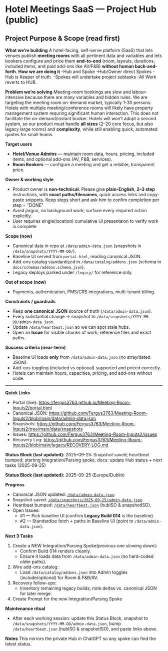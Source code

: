 # Hotel Meetings SaaS — Project Hub (public)
## Project Purpose & Scope (read first)

**What we’re building**
A hotel-facing, self-serve platform (SaaS) that lets venues publish **meeting rooms** with all pertinent data and variables and lets bookers configure and price them **end-to-end** (room, layouts, durations, included items, and paid add-ons like AV/F&B) **without human back-and-forth**.
**How we are doing it**
-Hub and Spoke
-Hub/Owner direct Spokes 
-Hub is Keeper of truth.
-Spokes will undertake project subtasks
-All Work reverts to HUB.

**Problem we’re solving**
Meeting-room bookings are slow and labour-intensive because there are many variables and hidden rules. We are targeting the meeting room on-demand market, typically 1-30 persons. Hotels with multiple meeting/conference rooms will likely have property management system requring significant human interaction. This does not facilitate the on-demand/instant booker. Hotels will won’t adopt a second system, so our product must handle **all sizes** (2–20 core focus, but also legacy large rooms) and **complexity**, while still enabling quick, automated quotes for small teams.

**Target users**
- **Hotel/Venue Admins** — maintain room data, hours, pricing, included items, and optional add-ons (AV, F&B, services).
- **Room Bookers** — configure a meeting and get a reliable, transparent price.

**Owner & working style**
- Product owner is **non-technical**. Please give **plain-English**, **2–3 step** instructions, with **exact paths/filenames**, quick access links and copy-paste snippets. Keep steps short and ask him to confim completion per step = "DONE"
- Avoid jargon, no background work; surface every required action explicitly.
- User requires single(location) cumulative UI presentaion to verify work is complete

**Scope (now)**
- Canonical data in repo at `/data/admin-data.json` (snapshots in `/data/snapshots/YYYY-MM-DD/`).
- Baseline UI served from `portal.html`, reading canonical JSON.
- Add-ons catalog standardized in `/data/catalog/addons.json` (schema in `docs/schemas/addons.schema.json`).
- Legacy deploys parked under `/legacy/` for reference only.

**Out of scope (now)**
- Payments, authentication, PMS/CRS integrations, multi-tenant billing.

**Constraints / guardrails**
- Keep **one canonical JSON** source of truth (`/data/admin-data.json`).
- Every substantial change → snapshot to `/data/snapshots/YYYY-MM-DD/admin-data.json`.
- Update `/data/heartbeat.json` so we can spot stale hubs.
- Open an **Issue** for visible chunks of work; reference files and exact paths.

**Success criteria (near-term)**
- Baseline UI loads **only** from `/data/admin-data.json` (no stray/dated JSON).
- Add-ons toggling (included vs optional) supported and priced correctly.
- Hotels can maintain hours, capacities, pricing, and add-ons without code.

---

**Quick Links**
- Portal (live): https://fergus3763.github.io/Meeting-Room-Inputs2/portal.html
- Canonical JSON: https://github.com/Fergus3763/Meeting-Room-Inputs2/blob/main/data/admin-data.json
- Snapshots: https://github.com/Fergus3763/Meeting-Room-Inputs2/tree/main/data/snapshots
- Issues: https://github.com/Fergus3763/Meeting-Room-Inputs2/issues
- Recovery Log: https://github.com/Fergus3763/Meeting-Room-Inputs2/blob/main/legacy/RECOVERY-LOG.md

**Status Block (last updated):**
<paste the current Status Block from the Hub doc here>
2025-09-25: Snapshot saved; heartbeat bumped; starting Integration/Parsing spoke.
docs: update Hub status + next tasks (2025-09-25)

**Status Block (last updated):** 2025-09-25 (Europe/Dublin)

**Progress**
- Canonical JSON updated: [`/data/admin-data.json`](https://github.com/Fergus3763/Meeting-Room-Inputs2/blob/main/data/admin-data.json).
- Snapshot saved: [`/data/snapshots/2025-09-25/admin-data.json`](https://github.com/Fergus3763/Meeting-Room-Inputs2/blob/main/data/snapshots/2025-09-25/admin-data.json).
- Heartbeat bumped: [`/data/heartbeat.json`](https://github.com/Fergus3763/Meeting-Room-Inputs2/blob/main/data/heartbeat.json) (hubISO & snapshotISO).
- Open Issues: 
  - #1 — Pick baseline UI (confirm **Legacy Build 014** is the baseline).
  - #2 — Standardize fetch + paths in Baseline UI (point to `/data/admin-data.json`).

**Next 3 Tasks**
1. Create a NEW Integration/Parsing Spoke(previous one slowing down): 
   - Confirm Build 014 renders cleanly.
   - Ensure it loads data from `/data/admin-data.json` (no hard-coded older paths).
2. Wire add-ons catalog:
   - Load `/data/catalog/addons.json` into Admin toggles (include/optional) for Room & F&B/AV.
3. Recovery follow-ups:
   - Inventory remaining legacy builds; note deltas vs. canonical JSON for later merge.
4. Create Prompt for the new Integration/Parsing Spoke

**Maintenance ritual**
- After each working session: update this Status Block, snapshot to `/data/snapshots/YYYY-MM-DD/admin-data.json`, bump `/data/heartbeat.json` (hubISO & snapshotISO), and paste links above.

**Notes**
This mirrors the private Hub in ChatGPT so any spoke can find the latest status.
